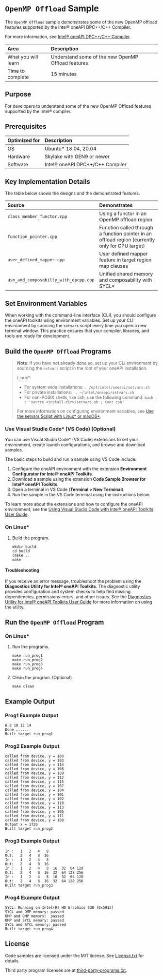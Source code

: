 # `OpenMP Offload` Sample

The `OpenMP Offload` sample demonstrates some of the new OpenMP offload features supported
by the Intel® oneAPI DPC++/C++ Compiler.

For more information, see [Intel® oneAPI DPC++/C++ Compiler](https://software.intel.com/content/www/us/en/develop/tools/oneapi/components/dpc-compiler.html).

| Area                 | Description
|:---                  |:---
| What you will learn  | Understand some of the new OpenMP Offload features
| Time to complete     | 15 minutes

## Purpose

For developers to understand some of the new OpenMP Offload features supported
by the Intel® compiler.

## Prerequisites

| Optimized for        | Description
|:---                  |:---
| OS                   | Ubuntu* 18.04, 20.04
| Hardware             | Skylake with GEN9 or newer
| Software             | Intel® oneAPI DPC++/C++ Compiler

## Key Implementation Details

The table below shows the designs and the demonstrated features.

| Source                                 | Demonstrates
| :---                                   |:---
| `class_member_functor.cpp`             | Using a functor in an OpenMP offload region
| `function_pointer.cpp`                 | Function called through a function pointer in an offload region (currently only for CPU target)
| `user_defined_mapper.cpp`              | User defined mapper feature in target region map clauses
| `usm_and_composabilty_with_dpcpp.cpp`  | Unified shared memory and composability with SYCL*

## Set Environment Variables

When working with the command-line interface (CLI), you should configure the oneAPI toolkits using environment variables. Set up your CLI environment by sourcing the `setvars` script every time you open a new terminal window. This practice ensures that your compiler, libraries, and tools are ready for development.


## Build the `OpenMP Offload` Programs

> **Note**: If you have not already done so, set up your CLI
> environment by sourcing  the `setvars` script in the root of your oneAPI installation.
>
> Linux*:
> - For system wide installations: `. /opt/intel/oneapi/setvars.sh`
> - For private installations: ` . ~/intel/oneapi/setvars.sh`
> - For non-POSIX shells, like csh, use the following command: `bash -c 'source <install-dir>/setvars.sh ; exec csh'`
>
> For more information on configuring environment variables, see [Use the setvars Script with Linux* or macOS*](https://www.intel.com/content/www/us/en/develop/documentation/oneapi-programming-guide/top/oneapi-development-environment-setup/use-the-setvars-script-with-linux-or-macos.html).


### Use Visual Studio Code* (VS Code) (Optional)

You can use Visual Studio Code* (VS Code) extensions to set your environment,
create launch configurations, and browse and download samples.

The basic steps to build and run a sample using VS Code include:
 1. Configure the oneAPI environment with the extension **Environment Configurator for Intel® oneAPI Toolkits**.
 2. Download a sample using the extension **Code Sample Browser for Intel® oneAPI Toolkits**.
 3. Open a terminal in VS Code (**Terminal > New Terminal**).
 4. Run the sample in the VS Code terminal using the instructions below.

To learn more about the extensions and how to configure the oneAPI environment, see the
[Using Visual Studio Code with Intel® oneAPI Toolkits User Guide](https://www.intel.com/content/www/us/en/develop/documentation/using-vs-code-with-intel-oneapi/top.html).

### On Linux*

1. Build the program.
   ```
   mkdir build
   cd build
   cmake ..
   make
   ```

#### Troubleshooting

If you receive an error message, troubleshoot the problem using the **Diagnostics Utility for Intel® oneAPI Toolkits**. The diagnostic utility provides configuration and system checks to help find missing dependencies, permissions errors, and other issues. See the [Diagnostics Utility for Intel® oneAPI Toolkits User Guide](https://www.intel.com/content/www/us/en/develop/documentation/diagnostic-utility-user-guide/top.html) for more information on using the utility.

## Run the `OpenMP Offload` Program

### On Linux*

1. Run the programs.
   ```
   make run_prog1
   make run_prog2
   make run_prog3
   make run_prog4
   ```

2. Clean the program. (Optional)
   ```
   make clean
   ```

## Example Output

### Prog1 Example Output
```
6 8 10 12 14
Done ......
Built target run_prog1
```

### Prog2 Example Output

```
called from device, y = 100
called from device, y = 103
called from device, y = 114
called from device, y = 106
called from device, y = 109
called from device, y = 112
called from device, y = 115
called from device, y = 107
called from device, y = 104
called from device, y = 101
called from device, y = 102
called from device, y = 110
called from device, y = 113
called from device, y = 105
called from device, y = 111
called from device, y = 108
Output x = 1720
Built target run_prog2
```

### Prog3 Example Output

```
In :   1   2   4   8
Out:   2   4   8  16
In :   1   2   4   8
Out:   2   4   8  16
In :   1   2   4   8  16  32  64 128
Out:   2   4   8  16  32  64 128 256
In :   1   2   4   8  16  32  64 128
Out:   2   4   8  16  32  64 128 256
Built target run_prog3
```

### Prog4 Example Output

```
SYCL: Running on Intel(R) HD Graphics 630 [0x5912]
SYCL and OMP memory: passed
OMP and OMP memory:  passed
OMP and SYCL memory: passed
SYCL and SYCL memory: passed
Built target run_prog4
```

## License

Code samples are licensed under the MIT license. See
[License.txt](https://github.com/oneapi-src/oneAPI-samples/blob/master/License.txt)
for details.

Third party program licenses are at
[third-party-programs.txt](https://github.com/oneapi-src/oneAPI-samples/blob/master/third-party-programs.txt).
